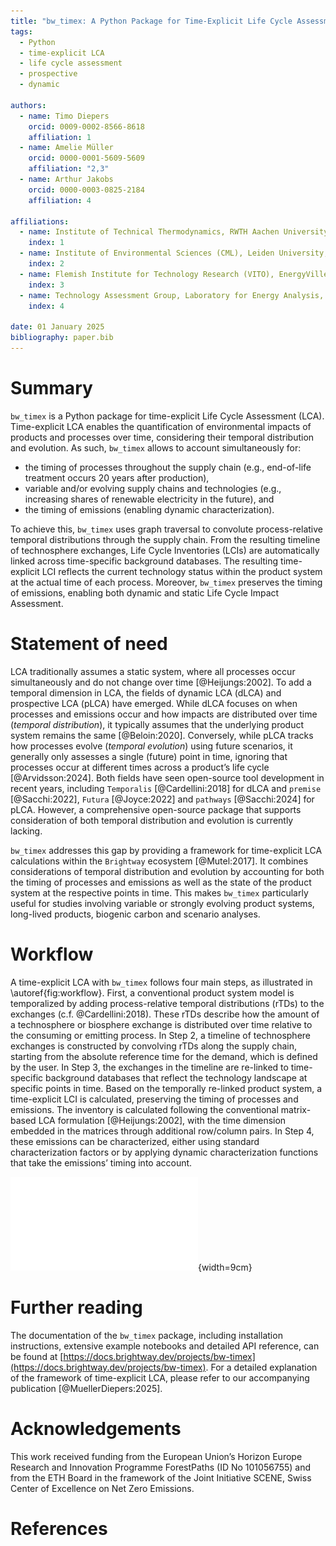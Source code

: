 ```yaml
---
title: "bw_timex: A Python Package for Time-Explicit Life Cycle Assessment"
tags:
  - Python
  - time-explicit LCA
  - life cycle assessment
  - prospective
  - dynamic

authors:
  - name: Timo Diepers
    orcid: 0009-0002-8566-8618
    affiliation: 1
  - name: Amelie Müller
    orcid: 0000-0001-5609-5609
    affiliation: "2,3"
  - name: Arthur Jakobs
    orcid: 0000-0003-0825-2184
    affiliation: 4

affiliations:
  - name: Institute of Technical Thermodynamics, RWTH Aachen University, Germany
    index: 1
  - name: Institute of Environmental Sciences (CML), Leiden University, The Netherlands
    index: 2
  - name: Flemish Institute for Technology Research (VITO), EnergyVille, Belgium
    index: 3
  - name: Technology Assessment Group, Laboratory for Energy Analysis, Center for Nuclear Engineering and Sciences & Center for Energy and Environmental Sciences, Paul Scherrer Institut (PSI), Villigen PSI, Switzerland
    index: 4

date: 01 January 2025
bibliography: paper.bib
---
```


# Summary

`bw_timex` is a Python package for time-explicit Life Cycle Assessment (LCA). Time-explicit LCA enables the quantification of environmental impacts of products and processes over time, considering their temporal distribution and evolution. As such, `bw_timex` allows to account simultaneously for:

- the timing of processes throughout the supply chain (e.g., end-of-life treatment occurs 20 years after production),
- variable and/or evolving supply chains and technologies (e.g., increasing shares of renewable electricity in the future), and
- the timing of emissions (enabling dynamic characterization).

To achieve this, `bw_timex` uses graph traversal to convolute process-relative temporal distributions through the supply chain. From the resulting timeline of technosphere exchanges, Life Cycle Inventories (LCIs) are automatically linked across time-specific background databases. The resulting time-explicit LCI reflects the current technology status within the product system at the actual time of each process. Moreover, `bw_timex` preserves the timing of emissions, enabling both dynamic and static Life Cycle Impact Assessment.

# Statement of need

LCA traditionally assumes a static system, where all processes occur simultaneously and do not change over time [@Heijungs:2002]. To add a temporal dimension in LCA, the fields of dynamic LCA (dLCA) and prospective LCA (pLCA) have emerged. While dLCA focuses on when processes and emissions occur and how impacts are distributed over time (*temporal distribution*), it typically assumes that the underlying product system remains the same [@Beloin:2020]. Conversely, while pLCA tracks how processes evolve (*temporal evolution*) using future scenarios, it generally only assesses a single (future) point in time, ignoring that processes occur at different times across a product’s life cycle [@Arvidsson:2024]. Both fields have seen open-source tool development in recent years, including `Temporalis` [@Cardellini:2018] for dLCA and `premise` [@Sacchi:2022], `Futura` [@Joyce:2022] and `pathways` [@Sacchi:2024] for pLCA. However, a comprehensive open-source package that supports consideration of both temporal distribution and evolution is currently lacking.

`bw_timex` addresses this gap by providing a framework for time-explicit LCA calculations within the `Brightway` ecosystem [@Mutel:2017]. It combines considerations of temporal distribution and evolution by accounting for both the timing of processes and emissions as well as the state of the product system at the respective points in time. This makes `bw_timex` particularly useful for studies involving variable or strongly evolving product systems, long-lived products, biogenic carbon and scenario analyses.

# Workflow

A time-explicit LCA with `bw_timex` follows four main steps, as illustrated in \autoref{fig:workflow}. First, a conventional product system model is temporalized by adding process-relative temporal distributions (rTDs) to the exchanges (c.f. @Cardellini:2018). These rTDs describe how the amount of a technosphere or biosphere exchange is distributed over time relative to the consuming or emitting process. In Step 2, a timeline of technosphere exchanges is constructed by convolving rTDs along the supply chain, starting from the absolute reference time for the demand, which is defined by the user. In Step 3, the exchanges in the timeline are re-linked to time-specific background databases that reflect the technology landscape at specific points in time. Based on the temporally re-linked product system, a time-explicit LCI is calculated, preserving the timing of processes and emissions. The inventory is calculated following the conventional matrix-based LCA formulation [@Heijungs:2002], with the time dimension embedded in the matrices through additional row/column pairs. In Step 4, these emissions can be characterized, either using standard characterization factors or by applying dynamic characterization functions that take the emissions’ timing into account.

![Workflow of a time-explicit LCA with `bw_timex`.\label{fig:workflow}](workflow.pdf){width=9cm}

# Further reading

The documentation of the `bw_timex` package, including installation instructions, extensive example notebooks and detailed API reference, can be found at [https://docs.brightway.dev/projects/bw-timex](https://docs.brightway.dev/projects/bw-timex). For a detailed explanation of the framework of time-explicit LCA, please refer to our accompanying publication [@MuellerDiepers:2025].

# Acknowledgements

This work received funding from the European Union’s Horizon Europe Research and Innovation Programme ForestPaths (ID No 101056755) and from the ETH Board in the framework of the Joint Initiative SCENE, Swiss Center of Excellence on Net Zero Emissions.


# References
